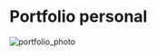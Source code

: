 # Portfolio personal
![portfolio_photo](https://github.com/jhosbel/JhosbelV-Portfolio/assets/55473695/169abdbb-d312-4873-8d67-29022d94daad)
